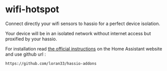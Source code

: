# wifi-hotspot

Connect directly your wifi sensors to hassio for a perfect device isolation.

Your device will be in an isolated network without internet access but proxified by your hassio.  


For installation read [the official instructions](https://www.home-assistant.io/hassio/installing_third_party_addons/) on the Home Assistant website and use github url :

```txt
https://github.com/loran33/hassio-addons
```
